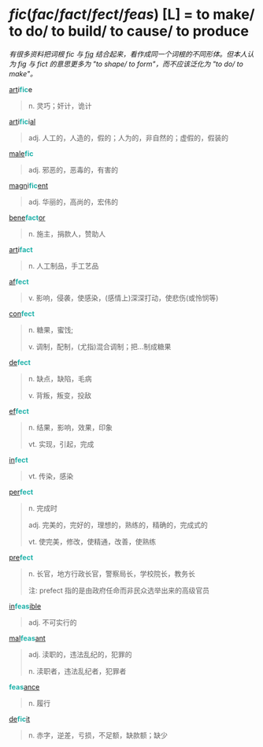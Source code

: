 # _fic_(_fac_/_fact_/_fect_/_feas_) [L] = to make/ to do/ to build/ to cause/ to produce

*有很多资料把词根 _fic_ 与 [_fig_](_fig_.md) 结合起来，看作成同一个词根的不同形体。但本人认为 _fig_ 与 _fict_ 的意思更多为 "to shape/ to form"，而不应该泛化为 "to do/ to make"。*

[art](_art_.md)i<b style="color: #20B2AA;">fic</b>e
> n. 灵巧；奸计，诡计

[art](_art_.md)i<b style="color: #20B2AA;">fic</b>i[al](-al.md)
> adj. 人工的，人造的，假的；人为的，非自然的；虚假的，假装的

[male](mal-.md)<b style="color: #20B2AA;">fic</b>
> adj. 邪恶的，恶毒的，有害的

[magn](_magn_.md)i<b style="color: #20B2AA;">fic</b>[ent](-ent.md)
> adj. 华丽的，高尚的，宏伟的

[bene](bene-.md)<b style="color: #20B2AA;">fact</b>[or](-or.md)
> n. 施主，捐款人，赞助人

[art](_art_.md)i<b style="color: #20B2AA;">fact</b>
> n. 人工制品，手工艺品

[af](ad-.md)<b style="color: #20B2AA;">fect</b>
> v. 影响，侵袭，使感染，(感情上)深深打动，使悲伤(或怜悯等)

[con](com-.md)<b style="color: #20B2AA;">fect</b>
> n. 糖果，蜜饯;
>
> v. 调制，配制，(尤指)混合调制；把…制成糖果

[de](de-.md)<b style="color: #20B2AA;">fect</b>
> n. 缺点，缺陷，毛病
>
> v. 背叛，叛变，投敌

[ef](ex-.md)<b style="color: #20B2AA;">fect</b>
> n. 结果，影响，效果，印象
>
> vt. 实现，引起，完成

[in](in-.2.md)<b style="color: #20B2AA;">fect</b>
> vt. 传染，感染

[per](per-.md)<b style="color: #20B2AA;">fect</b>
> n. 完成时
>
> adj. 完美的，完好的，理想的，熟练的，精确的，完成式的
>
> vt. 使完美，修改，使精通，改善，使熟练

[pre](pre-.md)<b style="color: #20B2AA;">fect</b>
> n. 长官，地方行政长官，警察局长，学校院长，教务长
>
> 注: prefect 指的是由政府任命而非民众选举出来的高级官员

[in](in-.1.md)<b style="color: #20B2AA;">feas</b>[ible](-able.md)
> adj. 不可实行的

[mal](mal-.md)<b style="color: #20B2AA;">feas</b>[ant](-ant.md)
> adj. 渎职的，违法乱纪的，犯罪的
>
> n. 渎职者，违法乱纪者，犯罪者

<b style="color: #20B2AA;">feas</b>[ance](-ance.md)
> n. 履行

[de](de-.md)<b style="color: #20B2AA;">fic</b>[it](-it.md)
> n. 赤字，逆差，亏损，不足额，缺款额；缺少